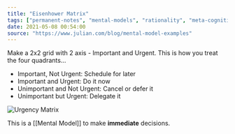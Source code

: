```yaml
---
title: "Eisenhower Matrix"
tags: ["permanent-notes", "mental-models", "rationality", "meta-cognition", "decision-making" ]
date: 2021-05-08 00:54:00
source: "https://www.julian.com/blog/mental-model-examples"
---
```


Make a 2x2 grid with 2 axis - Important and Urgent. This is how you treat the four quadrants...

- Important, Not Urgent: Schedule for later
- Important and Urgent: Do it now
- Unimportant and Not Urgent: Cancel or defer it
- Unimportant but Urgent: Delegate it

![Urgency Matrix](https://assets.website-files.com/573fda28621475e528e09ea0/59b601b02cc30e0001cf9605_Urgency%20Matrix.svg)

This is a [[Mental Model]] to make **immediate** decisions.